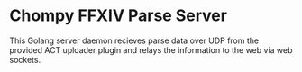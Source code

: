 # Chompy FFXIV Parse Server

This Golang server daemon recieves parse data over UDP from the provided ACT uploader plugin and relays the information to the web via web sockets.